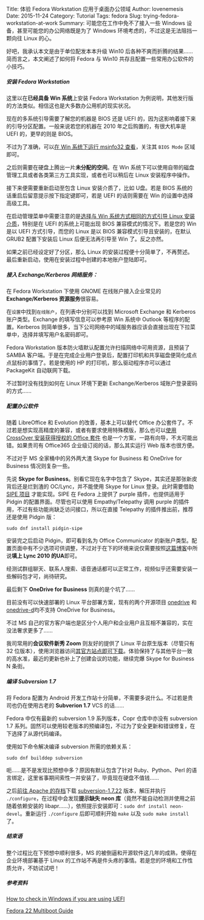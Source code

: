 Title: 体验 Fedora Workstation 应用于桌面办公领域
Author: lovenemesis
Date: 2015-11-24
Category: Tutorial
Tags: fedora
Slug: trying-fedora-workstation-at-work
Summary: 可能您在工作中免不了接入一些 Windows 设备，甚至可能您的办公网络既是为了 Windows 环境考虑的，不过这是无法阻挡一颗向往 Linux 的心。

好吧，我承认本文是由于单位配发本本升级 Win10 后各种不爽而折腾的结果……
简而言之，本文阐述了如何将 Fedora 与 Win10 共存且配置一些常用办公软件的小技巧。

##### 安装 Fedora Workstation

这里以在**已经具备 Win 系统**上安装 Fedora Workstation 为例说明，其他发行版的方法类似。相信这也是大多数办公用机的现实状况。

现在的多系统引导需要了解您的机器是 BIOS 还是 UEFI 的，因为这影响着接下来的引导分区配置。一般来说若您的机器在 2010 年之后购置的，有很大机率是 UEFI 的，更早的则是 BIOS。

不过为了准确，可以[在 Win 系统下运行 msinfo32 查看](http://blogs.technet.com/b/home_is_where_i_lay_my_head/archive/2012/10/02/how-to-check-in-windows-if-you-are-using-uefi.aspx)，关注其 `BIOS Mode` 区域即可。

之后则需要在硬盘上腾出一片**未分配的空间**。在 Win 系统下可以使用自带的磁盘管理工具或者各类第三方工具实现，或者也可以稍后在 Linux 安装程序中操作。

接下来便需要重新启动至包含 Linux 安装介质了，比如 U盘。若是 BIOS 系统的话重启后留意提示按下指定键即可，若是 UEFI 的话则需要在 Win 的设置中选择高级工具。

在启动管理菜单中需要注意的是[选择与 Win 系统方式相同的方式引导 Linux 安装介质](https://docs.fedoraproject.org/en-US/Fedora/22/html/Multiboot_Guide/index.html)，特别是在 UEFI 的系统上可能出现 BIOS 兼容模式的情况下。若是您的 Win 是以 UEFI 方式引导，而您的 Linux 是以 BIOS 兼容模式引导且安装的，在默认 GRUB2 配置下安装后 Linux 后便无法再引导至 Win 了。反之亦然。

如果之前已经设定好了分区，那么 Linux 的安装过程便十分简单了，不再赘述。最后重新启动，使用在安装过程中创建的本地账户登陆即可。

##### 接入 Exchange/Kerberos 网络服务：

在 Fedora Workstation 下使用 GNOME 在线账户接入企业常见的 **Exchange/Kerberos 资源服务**很容易。

在`设置`中找到`在线账户`，在列表中分别可以找到 Microsoft Exchange 和 Kerberos 账户类型。Exchange 的填写信息可以参考原 Win 系统中 Outlook 等程序的配置。Kerberos 则简单很多，当下公司网络中的域服务器应该会直接出现在下拉菜单中，选择并填写用户名密码即可。

Fedora Workstation 版本防火墙默认配置允许扫描网络中可用资源，且预装了 SAMBA 客户端。于是在完成企业用户登录后，配置打印机和共享磁盘便简化成点点鼠标的事情了。若是使用的 HP 的打印机，那么驱动程序亦可以通过 PackageKit 自动联网下载。

不过暂时没有找到如何在 Linux 环境下更新 Exchange/Kerberos 域账户登录密码的方式……

##### 配置办公软件

随着 LibreOffice 和 Evolution 的改善，基本上可以替代 Office 办公套件了。不过若是想实现高精度的兼容，或者有要求使用特殊模版，那么也可以[使用 CrossOver 安装获得授权的 Office 套件](https://www.codeweavers.com/compatibility/crossover/microsoft-office-2010) 也是一个方案，一路有向导，不太可能出错。如果贵司有 Office365 企业级订阅的话，那么其实运行 Web 版本也很方便。

不过对于 MS 全家桶中的另外两大渣 Skype for Business 和 OneDrive for Business 情况则复杂一些。

先说 **Skype for Business**。别看它现在名字中包含了 Skype，其实还是那张新皮背后还是烂到渣的 OC/Lync，并不能使用 Skype for Linux 登录。此时需要借助 [SIPE 项目](http://sipe.sourceforge.net/) 才能实现。SIPE 在 Fedora 上提供了 purple 插件，也提供适用于 Pidgin 的配置界面。尽管也可以使用 Empathy/Telepathy 调用 purple 的插件用，不过有些功能尚缺乏访问接口，所以在直接 Telepathy 的插件推出前，推荐还是使用 Pidgin 版：

`sudo dnf install pidgin-sipe`

安装完之后启动 Pidgin，即可看到名为 Office Communicator 的新账户类型。配置页面中有不少选项可供调整，不过对于在下的环境来说仅需要按照[这篇博客](http://geekyschmidt.com/2013/05/18/microsoft-lync-on-linux)中所说**填上 Lync 2010 的UA**即可。

经测试群组聊天、联系人搜索、语音通话都可以正常工作，视频似乎还需要安装一些解码包才可，尚待研究。

最后剩下 **OneDrive for Business** 则真的是个坑了……

目前没有可以快速部署的 Linux 平台部署方案，现有的两个开源项目 [onedrive](https://github.com/skilion/onedrive) 和 [onedrive-d](https://github.com/xybu/onedrive-d)均不支持 OneDrive for Business。

不过 MS 自己的官方客户端也是区分个人用户和企业用户且互相不兼容的，实在没法奢求更多了……

我司常用的**会议软件新秀 Zoom** 则友好的提供了 Linux 平台原生版本（尽管只有 32 位版本），使用浏览器访问[其官方站点即可下载](https://www.zoom.us/download#client_4meeting)。体验保持了与其他平台一致的高水准，最近的更新也补上了创建会议的功能，继续完爆 Skype for Business N 条街。

##### 编译 Subversion 1.7

将 Fedora 配置为 Android 开发工作站十分简单，不需要多说什么。不过若是贵司也仍在使用古老的 **Subverion 1.7** VCS 的话……

Fedora 中仅有最新的 subversion 1.9 系列版本，Copr 仓库中亦没有 subversion 1.7 系列。固然可以使用较老版本的预编译包，不过为了安全更新和错误修复，在下选择了从源代码编译。

使用如下命令解决编译 subversion 所需的依赖关系：

`sudo dnf builddep subversion`

呃……是不是发现比预想中多？原因有默认包含了针对 Ruby、Python、Perl 的语言绑定，这里省事期间索性一并安装了，毕竟现在硬盘不值钱……

之后[前往 Apache 的存档](http://archive.apache.org/dist/subversion/)下载 [subversion-1.7.22](http://archive.apache.org/dist/subversion/subversion-1.7.22.tar.bz2) 版本，解压并执行 `./configure`，在过程中会发现**提示缺失 neon 库**（竟然不能自动检测并使用之前随着依赖安装的 libapr……），依照提示安装即可：`sudo dnf install neon-devel`。重新运行 `./configure` 后即可顺利开始 `make` 以及 `sudo make install` 了。

##### 结束语

整个过程比在下预想中顺利很多，MS 的被倒逼和开源软件这几年的成熟，使得在企业环境部署基于 Linux 的工作站不再是件头疼的事情。若是您的环境和工作性质允许，不妨试试吧！

##### 参考资料

[How to check in Windows if you are using UEFI](http://blogs.technet.com/b/home_is_where_i_lay_my_head/archive/2012/10/02/how-to-check-in-windows-if-you-are-using-uefi.aspx)

[Fedora 22 Multiboot Guide](https://docs.fedoraproject.org/en-US/Fedora/22/html/Multiboot_Guide/index.html)





